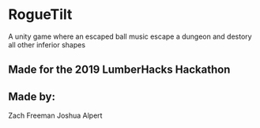 # RogueTilt
A unity game where an escaped ball music escape a dungeon and destory all other inferior shapes

## Made for the 2019 LumberHacks Hackathon

## Made by:
Zach Freeman
Joshua Alpert
